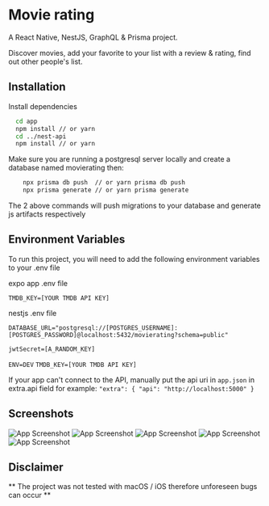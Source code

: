 # Movie rating

A React Native, NestJS, GraphQL & Prisma project.

Discover movies, add your favorite to your list with a review & rating, find out other people's list.

## Installation

Install dependencies

```bash
  cd app
  npm install // or yarn
  cd ../nest-api
  npm install // or yarn
```

Make sure you are running a postgresql server locally and create a database named movierating then:

```bash
    npx prisma db push  // or yarn prisma db push
    npx prisma generate // or yarn prisma generate
```

The 2 above commands will push migrations to your database and generate js artifacts respectively

## Environment Variables

To run this project, you will need to add the following environment variables to your .env file

expo app .env file

`TMDB_KEY=[YOUR TMDB API KEY]`

nestjs .env file

`DATABASE_URL="postgresql://[POSTGRES_USERNAME]:[POSTGRES_PASSWORD]@localhost:5432/movierating?schema=public"`

`jwtSecret=[A_RANDOM_KEY]`

`ENV=DEV`
`TMDB_KEY=[YOUR TMDB API KEY]`

If your app can't connect to the API, manually put the api uri in `app.json` in extra.api field for example: `"extra": { "api": "http://localhost:5000" }`

## Screenshots

![App Screenshot](https://i.ibb.co/RYgpdjC/Screenshot-8.png)
![App Screenshot](https://i.ibb.co/sJdvjt6/Screenshot-7.png)
![App Screenshot](https://i.ibb.co/fNdfGTJ/Screenshot-4.png)
![App Screenshot](https://i.ibb.co/KV9vZmk/Screenshot-5.png)
![App Screenshot](https://i.ibb.co/Y3q8F3n/Screenshot-6.png)

## Disclaimer

** The project was not tested with macOS / iOS therefore unforeseen bugs can occur **
